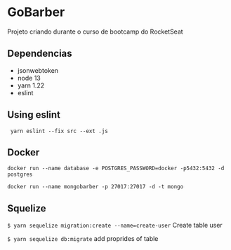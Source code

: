 # GoBarber
Projeto criando durante o curso de bootcamp do RocketSeat

## Dependencias
* jsonwebtoken
* node 13
* yarn 1.22
* eslint

## Using eslint
` yarn eslint --fix src --ext .js`

## Docker

`docker run --name database -e POSTGRES_PASSWORD=docker -p5432:5432 -d postgres`

`docker run --name mongobarber -p 27017:27017 -d -t mongo`


## Squelize

`$ yarn sequelize migration:create --name=create-user` Create table user

`$ yarn sequelize db:migrate` add proprides of table